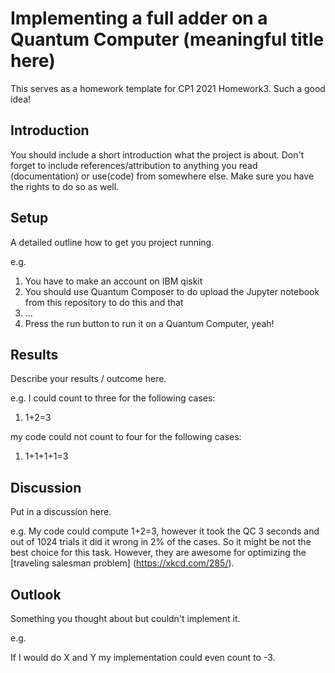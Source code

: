 # Implementing a full adder on a Quantum Computer (meaningful title here)

This serves as a homework template for CP1 2021 Homework3. Such a good idea!

## Introduction

You should include a short introduction what the project is about. Don't forget to include references/attribution to anything you read (documentation) or use(code) from somewhere else. Make sure you have the rights to do so as well.

## Setup

A detailed outline how to get you project running.

e.g.

1. You have to make an account on IBM qiskit
2. You should use Quantum Composer to do upload the Jupyter notebook from this repository to do this and that
3. ...
4. Press the run button to run it on a Quantum Computer, yeah!

## Results

Describe your results / outcome here.

e.g. I could count to three for the following cases:

1. 1+2=3

my code could not count to four for the following cases:

1. 1+1+1+1=3

## Discussion

Put in a discussion here.

e.g. My code could compute 1+2=3, however it took the QC 3 seconds and out of 1024 trials it did it wrong in 2% of the cases. So it might be not the best choice for this task. However, they are awesome for optimizing the [traveling salesman problem] (https://xkcd.com/285/).

## Outlook

Something you thought about but couldn't implement it.

e.g.

If I would do X and Y my implementation could even count to -3.

